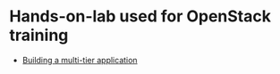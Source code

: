 # Hands-on-lab used for OpenStack training

  * [Building a multi-tier application](building-multitier-application-using-OpenStack.pdf)
